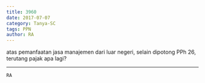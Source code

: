 ```yaml
---
title: 3960
date: 2017-07-07
category: Tanya-SC
tags: PPN
author: RA
---
```


atas pemanfaatan jasa manajemen dari luar negeri, selain dipotong PPh 26, terutang pajak apa lagi?

---



`RA`
